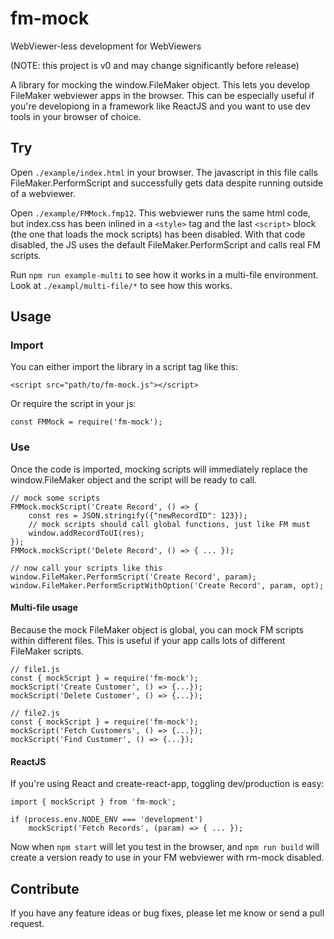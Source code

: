# fm-mock

WebViewer-less development for WebViewers

(NOTE: this project is v0 and may change significantly before release)

A library for mocking the window.FileMaker object. This lets you develop FileMaker webviewer apps in the browser.
This can be especially useful if you're developiong in a framework like ReactJS and you want to use dev tools in your browser of choice.

## Try

Open `./example/index.html` in your browser. The javascript in this file calls FileMaker.PerformScript and successfully gets data despite running outside of a webviewer.

Open `./example/FMMock.fmp12`. This webviewer runs the same html code, but index.css has been inlined in a `<style>` tag and the last `<script>` block (the one that loads the mock scripts) has been disabled. With that code disabled, the JS uses the default FileMaker.PerformScript and calls real FM scripts.

Run `npm run example-multi` to see how it works in a multi-file environment. Look at `./exampl/multi-file/*` to see how this works.

## Usage

### Import

You can either import the library in a script tag like this:

    <script src="path/to/fm-mock.js"></script>

Or require the script in your js:

    const FMMock = require('fm-mock');

### Use

Once the code is imported, mocking scripts will immediately replace the window.FileMaker object and the script will be ready to call.

    // mock some scripts
    FMMock.mockScript('Create Record', () => {
        const res = JSON.stringify({"newRecordID": 123});
        // mock scripts should call global functions, just like FM must
        window.addRecordToUI(res);
    });
    FMMock.mockScript('Delete Record', () => { ... });

    // now call your scripts like this
    window.FileMaker.PerformScript('Create Record', param);
    window.FileMaker.PerformScriptWithOption('Create Record', param, opt);

#### Multi-file usage

Because the mock FileMaker object is global, you can mock FM scripts within different files. This is useful if your app calls lots of different FileMaker scripts.

    // file1.js
    const { mockScript } = require('fm-mock');
    mockScript('Create Customer', () => {...});
    mockScript('Delete Customer', () => {...});

    // file2.js
    const { mockScript } = require('fm-mock');
    mockScript('Fetch Customers', () => {...});
    mockScript('Find Customer', () => {...});

#### ReactJS

If you're using React and create-react-app, toggling dev/production is easy:

    import { mockScript } from 'fm-mock';

    if (process.env.NODE_ENV === 'development')
        mockScript('Fetch Records', (param) => { ... });

Now when `npm start` will let you test in the browser, and `npm run build` will create a version ready to use in your FM webviewer with rm-mock disabled.

## Contribute

If you have any feature ideas or bug fixes, please let me know or send a pull request.
